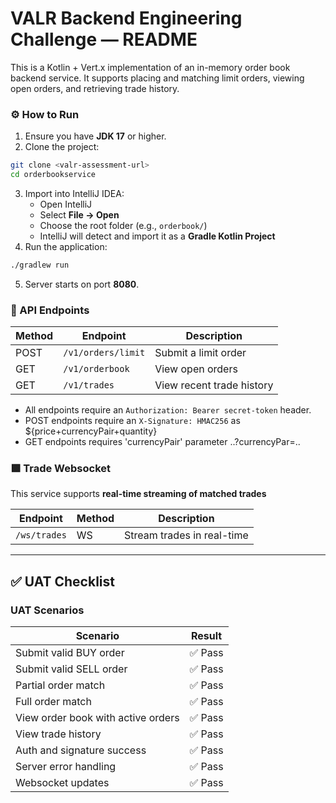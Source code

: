# VALR Backend Engineering Challenge — README

This is a Kotlin + Vert.x implementation of an in-memory order book backend service. It supports placing and matching limit orders, viewing open orders, and retrieving trade history.

### ⚙ How to Run
1. Ensure you have **JDK 17** or higher.
2. Clone the project:
```bash
git clone <valr-assessment-url>
cd orderbookservice
```
3. Import into IntelliJ IDEA:
   - Open IntelliJ
   - Select **File → Open**
   - Choose the root folder (e.g., `orderbook/`)
   - IntelliJ will detect and import it as a **Gradle Kotlin Project**
4. Run the application:
```bash
./gradlew run
```
5. Server starts on port **8080**.

### 📡 API Endpoints
| Method | Endpoint              | Description                      |
|--------|------------------------|----------------------------------|
| POST   | `/v1/orders/limit`     | Submit a limit order             |
| GET    | `/v1/orderbook`        | View open orders                 |
| GET    | `/v1/trades`           | View recent trade history        |

- All endpoints require an `Authorization: Bearer secret-token` header.
- POST endpoints require an `X-Signature: HMAC256` as ${price+currencyPair+quantity}
- GET endpoints requires 'currencyPair' parameter ..?currencyPar=..

### 🟩  Trade Websocket

This service supports **real-time streaming of matched trades**

| Endpoint              | Method | Description                       |
|-----------------------|--------|-----------------------------------|
| `/ws/trades`          | WS     | Stream trades in real-time       |
---

## ✅ UAT Checklist

### UAT Scenarios

| Scenario                           | Result     |
|------------------------------------|------------|
| Submit valid BUY order             | ✅ Pass     |
| Submit valid SELL order            | ✅ Pass     |
| Partial order match                | ✅ Pass     |
| Full order match                   | ✅ Pass     |
| View order book with active orders | ✅ Pass     |
| View trade history                 | ✅ Pass     |
| Auth and signature success         | ✅ Pass     |
| Server error handling              | ✅ Pass     |
| Websocket updates                  | ✅ Pass     |                